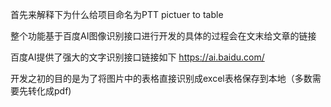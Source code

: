 首先来解释下为什么给项目命名为PTT pictuer to table

整个功能基于百度AI图像识别接口进行开发的具体的过程会在文末给文章的链接

百度AI提供了强大的文字识别接口链接如下
https://ai.baidu.com/

开发之初的目的是为了将图片中的表格直接识别成excel表格保存到本地（多数需要先转化成pdf)




